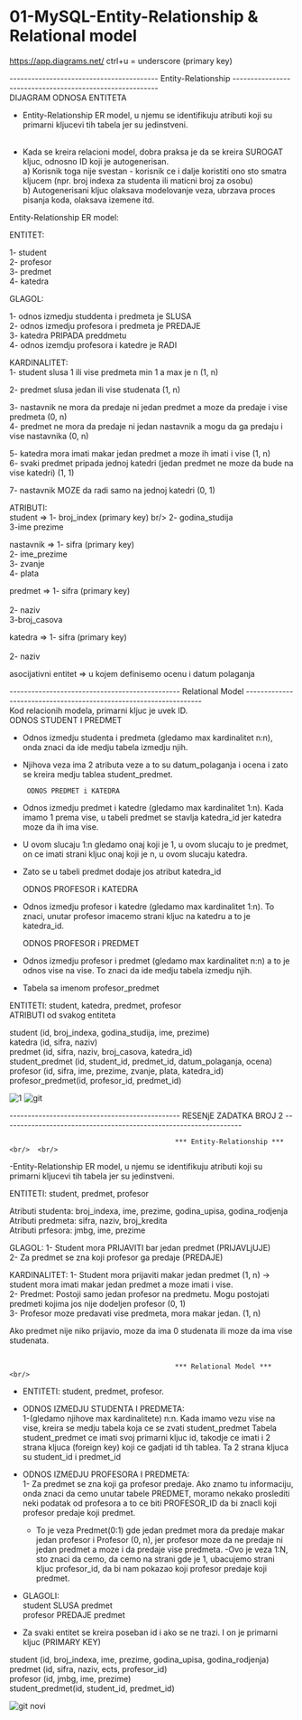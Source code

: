 # 01-MySQL-Entity-Relationship & Relational model

https://app.diagrams.net/    ctrl+u = underscore (primary key)

-----------------------------------------   Entity-Relationship  --------------------------------------------------------- <br/>
                                          DIJAGRAM ODNOSA ENTITETA 

- Entity-Relationship ER model, u njemu se identifikuju atributi koji su primarni kljucevi tih tabela jer su jedinstveni.<br /><br />

- Kada se kreira relacioni model, dobra praksa je da se kreira SUROGAT kljuc, odnosno ID koji je autogenerisan. <br />
a) Korisnik toga nije svestan - korisnik ce i dalje koristiti ono sto smatra kljucem (npr. broj indexa za studenta ili maticni broj za osobu)<br />
b) Autogenerisani kljuc olaksava modelovanje veza, ubrzava proces pisanja koda, olaksava izemene itd.<br />

Entity-Relationship ER model:

ENTITET: <br />

1- student  <br/>
2- profesor <br/>
3- predmet <br/>
4- katedra <br/>



GLAGOL: <br/>

1- odnos izmedju studdenta i predmeta je SLUSA <br/>
2- odnos izmedju profesora i predmeta je PREDAJE <br/>
3- katedra PRIPADA preddmetu <br/>
4- odnos izemdju profesora i katedre je RADI <br/>


KARDINALITET: <br/>
1- student slusa 1 ili vise predmeta  min 1 a max je n (1, n) <br/>

2- predmet slusa jedan ili vise studenata (1, n) <br/>

3- nastavnik ne mora da predaje ni jedan predmet a moze da predaje i vise predmeta (0, n) <br/>
4- predmet ne mora da predaje ni jedan nastavnik a mogu da ga predaju i vise nastavnika (0, n) <br/>

5- katedra mora imati makar jedan predmet a moze ih imati i vise (1, n) <br/>
6- svaki predmet pripada jednoj katedri (jedan predmet ne moze da bude na vise katedri) (1, 1) <br/>

7- nastavnik MOZE da radi samo na jednoj katedri (0, 1) <br/>


ATRIBUTI: <br/>
student => 1- broj_index (primary key) br/>
           2- godina_studija <br/>
           3-ime prezime <br/>
           
nastavnik => 1- sifra (primary key) <br/>
             2- ime_prezime <br/>
             3- zvanje <br/>
             4- plata <br/>
             
predmet   => 1- sifra (primary key)   <br/>         
             2- naziv <br/>
             3-broj_casova <br/>
             
katedra   => 1- sifra (primary key)     <br/>        
             2- naziv <br/>

asocijativni entitet => u kojem definisemo ocenu i datum polaganja <br/>

           
----------------------------------------------- Relational Model  ------------------------------------------------------------------ <br/>
Kod relacionih modela, primarni kljuc je uvek ID. <br/>
      ODNOS STUDENT I PREDMET  
* Odnos izmedju studenta i predmeta (gledamo max kardinalitet n:n), onda znaci da ide medju tabela izmedju njih. <br/>
* Njihova veza ima 2 atributa veze a to su datum_polaganja i ocena i zato se kreira medju tablea student_predmet. <br/>

       ODNOS PREDMET i KATEDRA  
* Odnos izmedju predmet i katedre (gledamo max kardinalitet 1:n). Kada imamo 1 prema vise, u tabeli predmet se stavlja katedra_id jer katedra moze da ih ima vise. <br/>
* U ovom slucaju 1:n gledamo onaj koji je 1, u ovom slucaju to je predmet, on ce imati strani kljuc onaj koji je n, u ovom slucaju katedra.<br/>
* Zato se u tabeli predmet dodaje jos atribut katedra_id    <br/>

     ODNOS PROFESOR i KATEDRA   <br/>
* Odnos izmedju profesor i katedre (gledamo max kardinalitet 1:n). To znaci, unutar profesor imacemo strani kljuc na katedru a to je katedra_id. <br/>
 
    ODNOS PROFESOR i PREDMET   <br/>
* Odnos izmedju profesor i predmet (gledamo max kardinalitet n:n) a to je odnos vise na vise. To znaci da ide medju tabela izmedju njih. <br/>
* Tabela sa imenom profesor_predmet <br/>

ENTITETI: student, katedra, predmet, profesor <br/>
ATRIBUTI od svakog entiteta <br/>

student (id, broj_indexa, godina_studija, ime, prezime) <br/>
katedra (id, sifra, naziv) <br/>
predmet (id, sifra, naziv, broj_casova, katedra_id) <br/>
student_predmet (id, student_id, predmet_id, datum_polaganja, ocena) <br/>
profesor (id, sifra, ime, prezime, zvanje, plata, katedra_id) <br/>
profesor_predmet(id, profesor_id, predmet_id) <br/>

![1](https://user-images.githubusercontent.com/56784702/208450361-8723eeb6-e7ac-48bd-80ea-43ee18ab23f9.png)
![git](https://user-images.githubusercontent.com/56784702/208663265-1bd35348-e8a3-4790-bc1c-d010ba42eea8.png) <br/>

 ----------------------------------------------- RESENjE ZADATKA BROJ 2  ------------------------------------------------------------------ <br/>
 
                                             *** Entity-Relationship ***  <br/>  <br/>
                                             
-Entity-Relationship ER model, u njemu se identifikuju atributi koji su primarni kljucevi tih tabela jer su jedinstveni.
 
ENTITETI: student, predmet, profesor <br/>

Atributi studenta: broj_indexa, ime, prezime, godina_upisa, godina_rodjenja <br/>
Atributi predmeta: sifra, naziv, broj_kredita <br/>
Atributi prfesora: jmbg, ime, prezime <br/>

GLAGOL: 
1- Student mora PRIJAVITI bar jedan predmet (PRIJAVLjUJE)  <br/>
2- Za predmet se zna koji profesor ga predaje (PREDAJE)  <br/>

KARDINALITET: 
1- Student mora prijaviti makar jedan predmet (1, n)  -> student mora imati makar jedan predmet a moze imati i vise.  <br/>
2- Predmet: Postoji samo jedan profesor na predmetu. Mogu postojati predmeti kojima jos nije dodeljen profesor  (0, 1)   <br/>
3- Profesor moze predavati vise predmeta, mora makar jedan. (1, n)  <br/>

Ako predmet nije niko prijavio, moze da ima 0 studenata ili moze da ima vise studenata.  <br/> <br/>

                                             *** Relational Model ***   <br/> 
- ENTITETI: student, predmet, profesor.  <br/>
 
- ODNOS IZMEDJU STUDENTA I PREDMETA:  <br/> 
  1-(gledamo njihove max kardinalitete) n:n. Kada imamo vezu vise na vise, kreira se medju tabela koja ce se zvati student_predmet   Tabela student_predmet ce imati svoj primarni kljuc id, takodje ce imati i 2 strana kljuca (foreign key) koji ce gadjati id tih tablea. Ta 2 strana kljuca su student_id i predmet_id <br/>
 
 - ODNOS IZMEDJU PROFESORA I PREDMETA: <br/> 
  1- Za predmet se zna koji ga profesor predaje. Ako znamo tu informaciju, onda znaci da cemo unutar tabele PREDMET, moramo nekako proslediti neki podatak od profesora      a to ce biti PROFESOR_ID da bi znacli koji profesor predaje koji predmet. </br>
     - To je veza Predmet(0:1) gde jedan predmet mora da predaje makar jedan profesor i Profesor (0, n), jer profesor moze da ne predaje ni jedan predmet a moze i da predaje vise predmeta.
     -Ovo je veza 1:N, sto znaci da cemo, da cemo na strani gde je 1, ubacujemo strani kljuc profesor_id, da bi nam pokazao koji profesor predaje koji predmet.
- GLAGOLI:  <br/>
         student SLUSA predmet  <br/>
         profesor PREDAJE predmet  <br/>
         
* Za svaki entitet se kreira poseban id i ako se ne trazi. I on je primarni kljuc (PRIMARY KEY)  <br/>

student (id, broj_indexa, ime, prezime, godina_upisa, godina_rodjenja) <br/>
predmet (id, sifra, naziv, ects, profesor_id)  <br/>
profesor (id, jmbg, ime, prezime)  <br/>
student_predmet(id, student_id, predmet_id)  <br/>

![git novi](https://user-images.githubusercontent.com/56784702/208665329-7c1aeb1b-1d78-4c85-9e4f-8cb6943a98fb.png)

